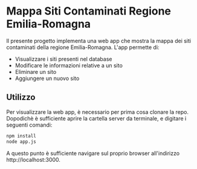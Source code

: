 # Mappa Siti Contaminati Regione Emilia-Romagna

Il presente progetto implementa una web app che mostra la mappa dei siti contaminati della regione Emilia-Romagna.
L'app permette di:

- Visualizzare i siti presenti nel database
- Modificare le informazioni relative a un sito
- Eliminare un sito
- Aggiungere un nuovo sito

## Utilizzo
Per visualizzare la web app, è necessario per prima cosa clonare la repo. Dopodichè è sufficiente aprire la cartella server da terminale, e digitare i seguenti comandi:

```bash
npm install
node app.js
```
A questo punto è sufficiente navigare sul proprio browser all'indirizzo http://localhost:3000.
